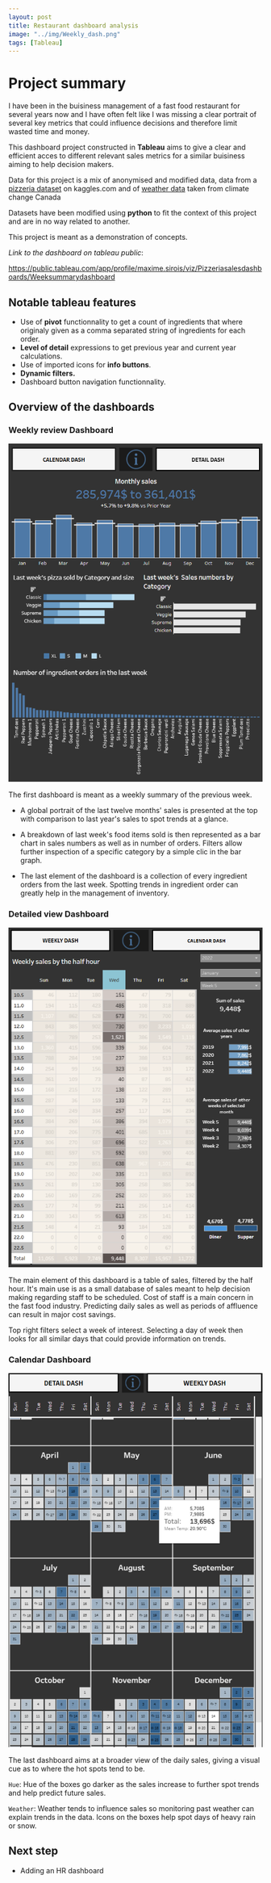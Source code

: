 ```yaml
---
layout: post
title: Restaurant dashboard analysis
image: "../img/Weekly_dash.png"
tags: [Tableau]
---
```


# Project summary

I have been in the buisiness management of a fast food restaurant for several years now and I have often felt like I was missing a clear portrait of several key metrics that could influence decisions and therefore limit wasted time and money.

This dashboard project constructed in **Tableau** aims to give a clear and efficient acces to different relevant sales metrics for a similar buisiness aiming to help decision makers.

Data for this project is a mix of anonymised and modified data, data from a [pizzeria dataset](https://www.kaggle.com/datasets/shilongzhuang/pizza-sales) on kaggles.com and of [weather data](https://climate-change.canada.ca/climate-data/#/daily-climate-data.) taken from climate change Canada

Datasets have been modified using **python** to fit the context of this project and are in no way related to another. 


This project is meant as a demonstration of concepts.

*Link to the dashboard on tableau public*:

<https://public.tableau.com/app/profile/maxime.sirois/viz/Pizzeriasalesdashboards/Weeksummarydashboard>

## Notable tableau features

- Use of **pivot** functionnality to get a count of ingredients that where originaly given as a comma separated string of ingredients for each order.
- **Level of detail** expressions to get previous year and current year calculations.
- Use of imported icons for **info buttons**.
- **Dynamic filters.**
- Dashboard button navigation functionnality.


## Overview of the dashboards

### Weekly review Dashboard

</p align="center">

![](../img/posts/Weekly_dash.png)

</p>

The first dashboard is meant as a weekly summary of the previous week.

- A global portrait of the last twelve months' sales is presented at the top with comparison to last year's sales to spot trends at a glance.

- A breakdown of last week's food items sold is then represented as a bar chart in sales numbers as well as in number of orders. Filters allow further inspection of a specific category by a simple clic in the bar graph.

- The last element of the dashboard is a collection of every ingredient orders from the last week. Spotting trends in ingredient order can greatly help in the management of inventory.

### Detailed view Dashboard

<p align="center">

![image](../img/posts/Detail_dash.png)

</p>

The main element of this dashboard is a table of sales, filtered by the half hour. It's main use is as a small database of sales meant to help decision making regarding staff to be scheduled. Cost of staff is a main concern in the fast food industry. Predicting daily sales as well as periods of affluence can result in major cost savings.

Top right filters select a week of interest. Selecting a day of week then looks for all similar days that could provide information on trends.

### Calendar Dashboard

<p align="center">

![image](../img/posts/Calendar_dash.png)

</p>

The last dashboard aims at a broader view of the daily sales, giving a visual cue as to where the hot spots tend to be.

```Hue```: Hue of the boxes go darker as the sales increase to further spot trends and help predict future sales.

```Weather```: Weather tends to influence sales so monitoring past weather can explain trends in the data. Icons on the boxes help spot days of heavy rain or snow. 


## Next step

- Adding an HR dashboard
